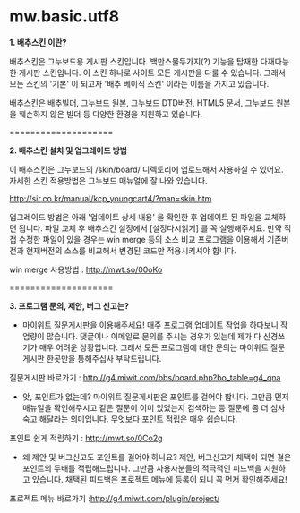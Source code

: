 mw.basic.utf8
=============


<b> 1. 배추스킨 이란? </b>


배추스킨은 그누보드용 게시판 스킨입니다.
백만스물두가지(?) 기능을 탑재한 다재다능한 게시판 스킨입니다.
이 스킨 하나로 사이트 모든 게시판을 다룰 수 있습니다.
그래서 모든 스킨의 '기본' 이 되고자
'배추 베이직 스킨' 이라는 이름을 가지고 있습니다.

배추스킨은 배추빌더, 그누보드 원본, 그누보드 DTD버전, HTML5 문서,
그누보드 원본을 훼손하지 않은 빌더 등 다양한 환경을 지원하고 있습니다.

====================

<b>2. 배추스킨 설치 및 업그레이드 방법</b>


이 배추스킨은  그누보드의 /skin/board/ 디렉토리에 업로드해서 사용하실 수 있어요.
자세한 스킨 적용방법은 그누보드 매뉴얼에 잘 나와 있습니다.

http://sir.co.kr/manual/kcp_youngcart4/?man=skin.htm

업그레이드 방법은 아래 '업데이트 상세 내용' 을 확인한 후 업데이트 된 파일을 교체하면 됩니다.
파일 교체 후 배추스킨 설정에서 [설정다시읽기] 를 꼭 실행해주세요.
만약 직접 수정한 파일이 있을 경우는 win merge 등의 소스 비교 프로그램을 이용해서
기존버전과 현재버전의 소스를 비교해서 변경된 코드만 적용시키셔야 합니다.

win merge 사용방법 : http://mwt.so/00oKo

====================

<b>3. 프로그램 문의, 제안, 버그 신고는?</b>


- 마이위트 질문게시판을 이용해주세요!
매주 프로그램 업데이트 작업을 하다보니 작업량이 많습니다.
댓글이나 이메일로 문의를 주시는 경우가 있는데 제가 다 신경쓰기가 매우 어려운 상황입니다.
그래서 모든 프로그램에 대한 문의는 마이위트 질문게시판 한곳만을 통해주십사 부탁드립니다.

질문게시판 바로가기 : http://g4.miwit.com/bbs/board.php?bo_table=g4_qna

- 앗, 포인트가 없는데?
마이위트 질문게시판은 포인트를 걸어야 합니다.
그만큼 먼저 매뉴얼을 확인해주시고 같은 질문이 이미 있었는지 검색하는 등
질문에 좀 더 심사숙고 해달라는 의미입니다.
무엇보다 포인트 적립은 매우 쉽습니다.

포인트 쉽게 적립하기 : http://mwt.so/0Co2g

- 왜 제안 및 버그신고도 포인트를 걸어야 하나요?
제안, 버그신고가 채택이 되면 걸은 포인트의 두배를 적립해드립니다.
그만큼 사용자분들의 적극적인 피드백을 지원하고 있습니다.
채택된 피드백은 프로젝트 메뉴에 등록이 되니 꼭 먼저 확인해주세요!

프로젝트 메뉴 바로가기 :http://g4.miwit.com/plugin/project/ 
